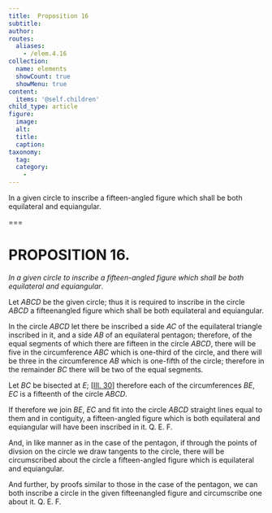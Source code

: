 ```yaml
---
title:  Proposition 16
subtitle: 
author:
routes:
  aliases:
    - /elem.4.16
collection:
  name: elements
  showCount: true
  showMenu: true
content:
  items: '@self.children'
child_type: article
figure:
  image:
  alt:
  title:
  caption:
taxonomy:
  tag:
  category:
    - 
---
```


<p><emph>In a given circle to inscribe a fifteen-angled figure which shall be both equilateral and equiangular</emph>. </p>

===

<pb n="110"/><h1>PROPOSITION 16.</h1>
<p><em>In a given circle to inscribe a fifteen-angled figure which shall be both equilateral and equiangular</em>. </p>

<p>Let <em>ABCD</em> be the given circle; thus it is required to inscribe in the circle <em>ABCD</em> a fifteenangled figure which shall be both equilateral and equiangular. 
      </p>

<p>In the circle <em>ABCD</em> let there be inscribed a side <em>AC</em> of the equilateral triangle inscribed in it, and a side <em>AB</em> of an equilateral pentagon; therefore, of the equal segments of which there are fifteen in the circle <em>ABCD</em>, there will be five in the circumference <em>ABC</em> which is one-third of the circle, and there will be three in the circumference <em>AB</em> which is one-fifth of the circle; <span class="center">therefore in the remainder <em>BC</em> there will be two of the equal segments.</span>
      </p>

<p>Let <em>BC</em> be bisected at <em>E</em>; [<a href="/elem.3.30">III. 30</a>] therefore each of the circumferences <em>BE</em>, <em>EC</em> is a fifteenth of the circle <em>ABCD</em>. </p>

<p>If therefore we join <em>BE</em>, <em>EC</em> and fit into the circle <em>ABCD</em> straight lines equal to them and in contiguity, a fifteen-angled figure which is both equilateral and equiangular will have been inscribed in it. Q. E. F. </p>

<p>And, in like manner as in the case of the pentagon, if through the points of divsion on the circle we draw tangents to the circle, there will be circumscribed about the circle a fifteen-angled figure which is equilateral and equiangular. </p>

<p>And further, by proofs similar to those in the case of the pentagon, we can both inscribe a circle in the given fifteenangled figure and circumscribe one about it. Q. E. F.</p>
